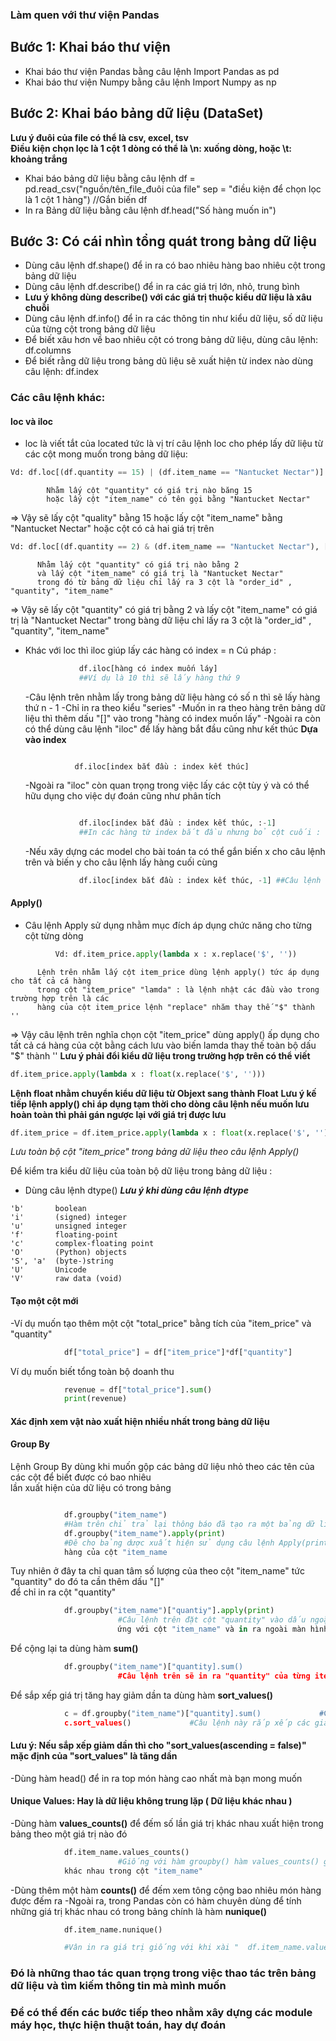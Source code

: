 ### Làm quen với thư viện Pandas
## Bước 1: Khai báo thư viện
- Khai báo thư viện Pandas bằng câu lệnh Import Pandas as pd
- Khai báo thư viện Numpy bằng câu lệnh Import Numpy as np
## Bước 2: Khai báo bảng dữ liệu (DataSet)
**Lưu ý đuôi của file có thể là csv, excel, tsv**   
**Điều kiện chọn lọc là 1 cột 1 dòng có thể là \n: xuống dòng, hoặc \t: khoảng trắng**
- Khai báo bảng dữ liệu bằng câu lệnh df = pd.read_csv("nguồn/tên_file_đuôi của file" sep = "điều kiện để chọn lọc là 1 cột 1 hàng") //Gắn biến df
- In ra Bảng dữ liệu bằng câu lệnh df.head("Số hàng muốn in")
## Bước 3: Có cái nhìn tổng quát trong bảng dữ liệu 
- Dùng câu lệnh df.shape() để in ra có bao nhiêu hàng bao nhiêu cột trong bảng dữ liệu
- Dùng câu lệnh df.describe() để in ra các giá trị lớn, nhỏ, trung bình
- **Lưu ý không dùng describe() với các giá trị thuộc kiểu dữ liệu là xâu chuỗi**
- Dùng câu lệnh df.info() để ỉn ra các thông tin như kiểu dữ liệu, số dữ liệu của từng cột trong bảng dữ liệu
- Để biết xâu hơn về bao nhiêu cột có trong bảng dữ liệu, dùng câu lệnh: df.columns
- Để biết rằng dữ liệu trong bảng dũ liệu sẽ xuất hiện từ index nào dùng câu lệnh: df.index
### Các câu lệnh khác: 
#### loc và iloc
- loc là viết tắt của located tức là vị trí câu lệnh loc cho phép lấy dữ liệu từ các cột mong muốn 
trong bảng dữ liệu:
```Python
Vd: df.loc[(df.quantity == 15) | (df.item_name == "Nantucket Nectar")]
```   
            Nhằm lấy cột "quantity" có giá trị nào băng 15
            hoặc lấy cột "item_name" có tên gọi bằng "Nantucket Nectar"
  
  => Vậy sẽ lấy cột "quality" bằng 15 hoặc lấy cột "item_name" bằng "Nantucket Nectar" hoặc cột có cả hai giá trị trên
```Python  
Vd: df.loc[(df.quantity == 2) & (df.item_name == "Nantucket Nectar"), ['order_id', 'quantity', 'item_name']]
```
          Nhằm lấy cột "quantity" có giá trị nào bằng 2
          và lấy cột "item_name" có giá trị là "Nantucket Nectar"
          trong đó từ bảng dữ liệu chỉ lấy ra 3 cột là "order_id" , "quantity", "item_name"

  => Vậy sẽ lấy cột "quantity" có giá trị bằng 2 và lấy cột "item_name" có giá trị là "Nantucket Nectar" trong bàng dữ liệu chỉ lấy ra 3 cột là "order_id" , "quantity", "item_name"
  - Khác với loc thì iloc giúp lấy các hàng có index = n
    Cú pháp :
    ```Python
                df.iloc[hàng có index muốn láy]   
                ##Ví dụ là 10 thì sẽ lấy hàng thứ 9
    ```
    -Câu lệnh trên nhằm lấy trong bảng dữ liệu hàng có số n thì sẽ lấy hàng thứ n - 1
    -Chỉ in ra theo kiểu "series" 
    -Muốn in ra theo hàng trên bảng dữ liệu thì thêm dấu "[]" vào trong "hàng có index muốn lấy" 
    -Ngoài ra còn có thể dùng câu lệnh "iloc" để lấy hàng bắt đầu cũng như kết thúc **Dựa vào index**
    ```Pyhton

               df.iloc[index bắt đầu : index kết thúc]
    ```
    -Ngoài ra "iloc" còn quan trọng trong việc lấy các cột tùy ý và có thể hữu dụng cho việc dự đoán cũng như phân tích
    ```Python

                df.iloc[index bắt đầu : index kết thúc, :-1]    
                ##In các hàng từ index bắt đầu nhưng bỏ cột cuối : tức từ cột index = 0 đến cột cuối
    ```
    -Nếu xây dựng các model cho bài toán ta có thể gắn biến x cho câu lệnh trên và biến y cho câu lệnh lấy hàng cuối cùng
    ```Python
                df.iloc[index bắt đầu : index kết thúc, -1] ##Câu lệnh lấy cột cuối
    ```
#### Apply()
- Câu lệnh Apply sử dụng nhằm mục đích áp dụng chức năng cho từng cột từng dòng
```Python
          Vd: df.item_price.apply(lambda x : x.replace('$', ''))
  ```
          Lệnh trên nhằm lấy cột item_price dùng lệnh apply() tức áp dụng cho tất cả cá hàng   
          trong cột "item_price" "lamda" : là lệnh nhật các đầu vào trong trường hợp trên là các    
          hàng của cột item_price lệnh "replace" nhăm thay thế "$" thành ''
  => Vậy câu lệnh trên nghĩa chọn cột "item_price" dùng apply() ấp dụng cho tất cả cá hàng của cột bằng cách lưu vào biến lamda thay thế toàn bộ dấu "$" thành ''
  **Lưu ý phải đổi kiểu dữ liệu trong trường hợp trên có thể viết**
  ```Python
  df.item_price.apply(lambda x : float(x.replace('$', '')))
  ```
  **Lệnh float nhằm chuyển kiểu dữ liệu từ Objext sang thành Float**
  **Lưu ý kế tiếp lệnh apply() chỉ áp dụng tạm thời cho dòng câu lệnh nếu muốn lưu hoàn toàn thì phải gán ngược lại với giá trị được lưu**
  ```Python
  df.item_price = df.item_price.apply(lambda x : float(x.replace('$', '')))
  ```
  *Lưu toàn bộ cột "item_price" trong bảng dữ liệu theo câu lệnh Apply()*   
  
Để kiểm tra kiểu dữ liệu của toàn bộ dữ liệu trong bảng dữ liệu : 
- Dùng câu lệnh dtype()
  ***Lưu ý khi dùng câu lệnh dtype***
```Code
'b'       boolean
'i'       (signed) integer
'u'       unsigned integer
'f'       floating-point
'c'       complex-floating point
'O'       (Python) objects
'S', 'a'  (byte-)string
'U'       Unicode
'V'       raw data (void)
```
#### Tạo một cột mới 
-Ví dụ muốn tạo thêm một cột "total_price" bằng tích của  "item_price" và "quantity"
```Python
            df["total_price"] = df["item_price"]*df["quantity"]
```
Ví dụ muốn biết tổng toàn bộ doanh thu
```Python
            revenue = df["total_price"].sum()
            print(revenue)
```
#### Xác định xem vật nào xuất hiện nhiều nhất trong bảng dữ liệu ####
#### Group By ####
Lệnh Group By dùng khi muốn gộp các bảng dữ liệu nhỏ theo các tên của các cột để biết được có bao nhiêu   
lần xuất hiện của dữ liệu có trong bảng 
```Python

            df.groupby("item_name") 
            #Hàm trên chỉ trả lại thông báo đã tạo ra một bảng dữ liệu mới chứ không tả lại giá trị
            df.groupby("item_name").apply(print)
            #Đê cho bảng dược xuất hiện sử dụng câu lệnh Apply(print nhằm dán các tác động lên từng   
            hàng của cột "item_name
```
Tuy nhiên ở đây ta chỉ quan tâm số lượng của theo cột "item_name" tức "quantity" do đó ta cần thêm dấu "[]"  
để chỉ in ra cột "quantity"
```Python
            df.groupby("item_name")["quantiy"].apply(print)
                        #Câu lệnh trên đặt cột "quantity" vào dấu ngoặc vuông nhằm chỉ lấy cột "quantity"
                        ứng với cột "item_name" và in ra ngoài màn hình
```
Để cộng lại ta dùng hàm **sum()**
```Python
            df.groupby("item_name")["quantity].sum()
                        #Câu lệnh trên sẽ in ra "quantity" của từng item ứng với "item_name" khác nhau có trong băng
```
Để sắp xếp giá trị tăng hay giảm dần ta dùng hàm **sort_values()**
```Python
            c = df.groupby("item_name")["quantity].sum()             #Câu lệnh trên nhằm gán biến c cho tổng của các item
            c.sort_values()             #Câu lệnh này rắp xếp các gia trí, dữ liệu của bảng
```
#### Lưu ý: Nếu sắp xếp giảm dần thì cho "sort_values(ascending = false)" mặc định của "sort_values" là tăng dần
-Dùng hàm head() để in ra top món hàng cao nhất mà bạn mong muốn 
#### Unique Values: Hay là dữ liệu không trung lặp ( Dữ liệu khác nhau )
-Dùng hàm **values_counts()** để đếm số lần giá trị khác nhau xuất hiện trong bảng theo một giá trị nào đó
```Python
            df.item_name.values_counts()  
                        #Giống với hàm groupby() hàm values_counts() giúp tính những món hàng
            khác nhau trong cột "item_name"
```
-Dùng thêm một hàm **counts()** để đếm xem tông cộng bao nhiêu món hàng được đếm ra
-Ngoài ra, trong Pandas còn có hàm chuyên dùng để tính những giá trị khác nhau có trong bảng chính là hàm **nunique()**
```Python
            df.item_name.nunique()

            #Vân in ra giá trị giống với khi xài "  df.item_name.values_counts().count()"
```
### Đó là những thao tác quan trọng trong việc thao tác trên bảng dữ liệu và tìm kiếm thông tin mà mình muốn   
### Để có thể đến các bước tiếp theo nhằm xây dựng các module máy học, thực hiện thuật toán, hay dự đoán
            

